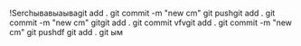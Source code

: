 !Serchывавыаываgit add . git commit -m "new cm" git pushgit add . git commit -m
"new cm" gitgit add . git commit vfvgit add . git commit -m "new cm" git pushdf
git add . git ым